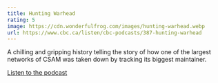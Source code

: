 ```yaml
---
title: Hunting Warhead
rating: 5
image: https://cdn.wonderfulfrog.com/images/hunting-warhead.webp
url: https://www.cbc.ca/listen/cbc-podcasts/387-hunting-warhead
---
```


A chilling and gripping history telling the story of how one of the largest networks of CSAM was taken down by tracking its biggest maintainer.

[Listen to the podcast](https://www.cbc.ca/listen/cbc-podcasts/387-hunting-warhead)
